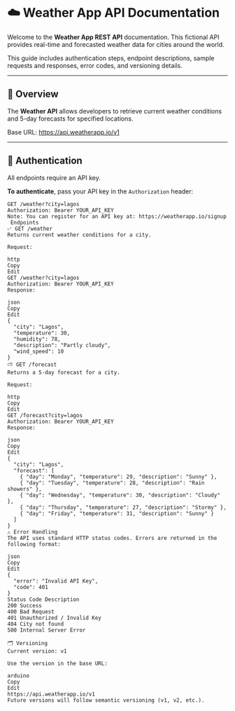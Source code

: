 # ☁️ Weather App API Documentation

Welcome to the **Weather App REST API** documentation. This fictional API provides real-time and forecasted weather data for cities around the world.

This guide includes authentication steps, endpoint descriptions, sample requests and responses, error codes, and versioning details.

---

## 📖 Overview

The **Weather API** allows developers to retrieve current weather conditions and 5-day forecasts for specified locations.

Base URL:
https://api.weatherapp.io/v1

---

## 🔐 Authentication

All endpoints require an API key.

**To authenticate**, pass your API key in the `Authorization` header:

```http
GET /weather?city=lagos
Authorization: Bearer YOUR_API_KEY
Note: You can register for an API key at: https://weatherapp.io/signup
 Endpoints
✅ GET /weather
Returns current weather conditions for a city.

Request:

http
Copy
Edit
GET /weather?city=lagos
Authorization: Bearer YOUR_API_KEY
Response:

json
Copy
Edit
{
  "city": "Lagos",
  "temperature": 30,
  "humidity": 78,
  "description": "Partly cloudy",
  "wind_speed": 10
}
⛅ GET /forecast
Returns a 5-day forecast for a city.

Request:

http
Copy
Edit
GET /forecast?city=lagos
Authorization: Bearer YOUR_API_KEY
Response:

json
Copy
Edit
{
  "city": "Lagos",
  "forecast": [
    { "day": "Monday", "temperature": 29, "description": "Sunny" },
    { "day": "Tuesday", "temperature": 28, "description": "Rain showers" },
    { "day": "Wednesday", "temperature": 30, "description": "Cloudy" },
    { "day": "Thursday", "temperature": 27, "description": "Stormy" },
    { "day": "Friday", "temperature": 31, "description": "Sunny" }
  ]
}
⚠️ Error Handling
The API uses standard HTTP status codes. Errors are returned in the following format:

json
Copy
Edit
{
  "error": "Invalid API Key",
  "code": 401
}
Status Code	Description
200	Success
400	Bad Request
401	Unauthorized / Invalid Key
404	City not found
500	Internal Server Error

🗂️ Versioning
Current version: v1

Use the version in the base URL:

arduino
Copy
Edit
https://api.weatherapp.io/v1
Future versions will follow semantic versioning (v1, v2, etc.).

